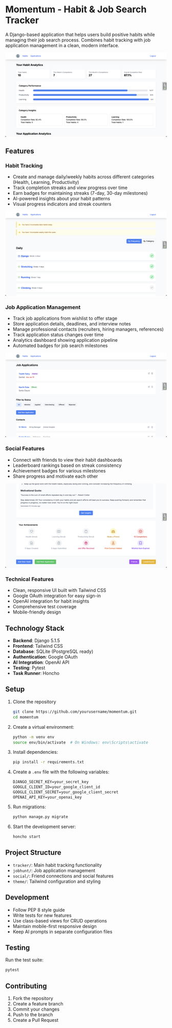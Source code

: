 # Momentum - Habit & Job Search Tracker

A Django-based application that helps users build positive habits while managing their job search process. Combines habit tracking with job application management in a clean, modern interface.

![Dashboard Overview](momentum/static/images/dash1.png)

## Features

### Habit Tracking
- Create and manage daily/weekly habits across different categories (Health, Learning, Productivity)
- Track completion streaks and view progress over time
- Earn badges for maintaining streaks (7-day, 30-day milestones)
- AI-powered insights about your habit patterns
- Visual progress indicators and streak counters

![Habits Overview](momentum/static/images/habits.png)

### Job Application Management
- Track job applications from wishlist to offer stage
- Store application details, deadlines, and interview notes
- Manage professional contacts (recruiters, hiring managers, references)
- Track application status changes over time
- Analytics dashboard showing application pipeline
- Automated badges for job search milestones

![Applications Dashboard](momentum/static/images/apps.png)

### Social Features
- Connect with friends to view their habit dashboards
- Leaderboard rankings based on streak consistency
- Achievement badges for various milestones
- Share progress and motivate each other

![Social Dashboard](momentum/static/images/dash2.png)

### Technical Features
- Clean, responsive UI built with Tailwind CSS
- Google OAuth integration for easy sign-in
- OpenAI integration for habit insights
- Comprehensive test coverage
- Mobile-friendly design

## Technology Stack

- **Backend**: Django 5.1.5
- **Frontend**: Tailwind CSS
- **Database**: SQLite (PostgreSQL ready)
- **Authentication**: Google OAuth
- **AI Integration**: OpenAI API
- **Testing**: Pytest
- **Task Runner**: Honcho

## Setup

1. Clone the repository
   ```bash
   git clone https://github.com/yourusername/momentum.git
   cd momentum
   ```

2. Create a virtual environment:
   ```bash
   python -m venv env
   source env/bin/activate  # On Windows: env\Scripts\activate
   ```

3. Install dependencies:
   ```bash
   pip install -r requirements.txt
   ```

4. Create a `.env` file with the following variables:
   ```
   DJANGO_SECRET_KEY=your_secret_key
   GOOGLE_CLIENT_ID=your_google_client_id
   GOOGLE_CLIENT_SECRET=your_google_client_secret
   OPENAI_API_KEY=your_openai_key
   ```

5. Run migrations:
   ```bash
   python manage.py migrate
   ```

6. Start the development server:
   ```bash
   honcho start
   ```

## Project Structure

- `tracker/`: Main habit tracking functionality
- `jobhunt/`: Job application management
- `social/`: Friend connections and social features
- `theme/`: Tailwind configuration and styling

## Development

- Follow PEP 8 style guide
- Write tests for new features
- Use class-based views for CRUD operations
- Maintain mobile-first responsive design
- Keep AI prompts in separate configuration files

## Testing

Run the test suite:
```bash
pytest
```

## Contributing

1. Fork the repository
2. Create a feature branch
3. Commit your changes
4. Push to the branch
5. Create a Pull Request
